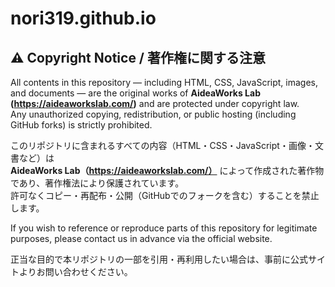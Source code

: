 # nori319.github.io

## ⚠️ Copyright Notice / 著作権に関する注意

All contents in this repository — including HTML, CSS, JavaScript, images, and documents — are the original works of **AideaWorks Lab (https://aideaworkslab.com/)** and are protected under copyright law.  
Any unauthorized copying, redistribution, or public hosting (including GitHub forks) is strictly prohibited.

このリポジトリに含まれるすべての内容（HTML・CSS・JavaScript・画像・文書など）は  
**AideaWorks Lab（https://aideaworkslab.com/）** によって作成された著作物であり、著作権法により保護されています。  
許可なくコピー・再配布・公開（GitHubでのフォークを含む）することを禁止します。

If you wish to reference or reproduce parts of this repository for legitimate purposes, please contact us in advance via the official website.

正当な目的で本リポジトリの一部を引用・再利用したい場合は、事前に公式サイトよりお問い合わせください。
